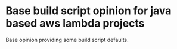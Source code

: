 # Base build script opinion for java based aws lambda projects
Base opinion providing some build script defaults.